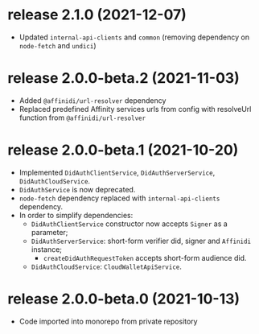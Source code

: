 # release 2.1.0 (2021-12-07)
* Updated `internal-api-clients` and `common` (removing dependency on `node-fetch` and `undici`)
# release 2.0.0-beta.2 (2021-11-03)
* Added `@affinidi/url-resolver` dependency
* Replaced predefined Affinity services urls from config with resolveUrl function from `@affinidi/url-resolver`
# release 2.0.0-beta.1 (2021-10-20)
* Implemented `DidAuthClientService`, `DidAuthServerService`, `DidAuthCloudService`.
* `DidAuthService` is now deprecated.
* `node-fetch` dependency replaced with `internal-api-clients` dependency.
* In order to simplify dependencies:
  * `DidAuthClientService` constructor now accepts `Signer` as a parameter;
  * `DidAuthServerService`: short-form verifier did, signer and `Affinidi` instance;
    * `createDidAuthRequestToken` accepts short-form audience did.
  * `DidAuthCloudService`: `CloudWalletApiService`.
# release 2.0.0-beta.0 (2021-10-13)
* Code imported into monorepo from private repository

